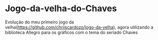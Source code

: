 Jogo-da-velha-do-Chaves
=======================

Evolução do meu primeiro jogo da velha(https://github.com/chriiscardozo/jogo-da-velha), agora utilizando a biblioteca Allegro para os gráficos com o tema do seriado Chaves